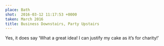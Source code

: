 ```yaml
---
place: Bath
shot:  2016-03-12 11:17:53 +0000
taken: March 2016
title: Business Downstairs, Party Upstairs
---
```


Yes, it does say ‘What a great idea! I can justify my cake as it’s for charity!’
